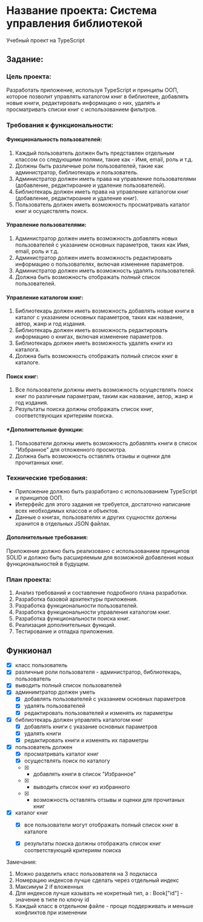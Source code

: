 # Название проекта: Система управления библиотекой
Учебный проект на TypeScript 

## Задание:

### Цель проекта:

Разработать приложение, используя TypeScript и принципы ООП, которое позволит управлять каталогом книг в библиотеке, добавлять новые книги, редактировать информацию о них, удалять и просматривать списки книг с использованием фильтров.

### Требования к функциональности:

#### Функциональность пользователей:

1. Каждый пользователь должен быть представлен отдельным классом со следующими полями, такие как - Имя, email, роль и т.д.
2. Должны быть различные роли пользователей, такие как администратор, библиотекарь и пользователь.
3. Администратор должен иметь права на управление пользователями (добавление, редактироание и удаление пользователей).
4. Библиотекарь должен иметь права на управление каталогом книг (добавление, редактироание и удаление книг).
5. Пользователь должен иметь возможность просматривать каталог книг и осуществлять поиск.

#### Управление пользователями:

1. Администратор должен иметь возможность добавлять новых пользователей с указанием основных параметров, таких как Имя, email, роль и т.д.
2. Администратор должен иметь возможность редактировать информацию о пользователях, включая изменение параметров.
3. Администратор должен иметь возможность удалять пользователей.
4. Должна быть возможность отображать полный список пользователей.

#### Управление каталогом книг:

1. Библиотекарь должен иметь возможность добавлять новые книги в каталог с указанием основных параметров, таких как название, автор, жанр и год издания.
2. Библиотекарь должен иметь возможность редактировать информацию о книгах, включая изменение параметров.
3. Библиотекарь должен иметь возможность удалять книги из каталога.
4. Должна быть возможность отображать полный список книг в каталоге.

#### Поиск книг:

1. Все пользователи должны иметь возможность осуществлять поиск книг по различным параметрам, таким как название, автор, жанр и год издания.
2. Результаты поиска должны отображать список книг, соответствующих критериям поиска.

#### \*Дополнительные функции:

1. Пользователи должны иметь возможность добавлять книги в список "Избранное" для отложенного просмотра.
2. Должна быть возможность оставлять отзывы и оценки для прочитанных книг.

### Технические требования:

- Приложение должно быть разработано с использованием TypeScript и принципов ООП.
- Интерфейс для этого задания не требуется, достаточно написание всех необходимых классов и объектов.
- Данные о книгах, пользователях и других сущностях должны хранится в отдельных JSON файлах.

#### Дополнительные требования:

Приложение должно быть реализовано с использованием принципов SOLID и должно быть расширяемым для возможной добавления новых функциональностей в будущем.

### План проекта:

1. Анализ требований и составление подробного плана разработки.
2. Разработка базовой архитектуры приложения.
3. Разработка функциональности пользователей.
4. Разработка функциональности управления каталогом книг.
5. Разработка функциональности поиска книг.
6. Реализация дополнительных функций.
7. Тестирование и отладка приложения.

## Функионал
- [x] класс пользователь 
- [x] различные роли пользователя - администратор, библиотекарь, пользователь
- [x] выводить полный список пользователей
- [x] админимтратор должен уметь
    - [x] добавлять пользователей с указанием основных параметров
    - [x] удалять пользователей
    - [x] редактировать пользователей и изменять их параметры
- [x] библиотекарь должен управлять каталогом книг
    - [x] добавлять книги с указание основных параметров
    - [x] удалять книги
    - [x] редактировать книги и изменять их параметры
- [x] пользователь должен
    - [x] просматривать каталог книг
    - [x] осуществлять поиск по каталогу
    - [x] * добавлять книги в список "Избранное" 
    - [x] * выводить список книг из избранного
    - [x] * возможность оставлять отзывы и оценки для прочитаных книг
- [x] каталог книг
    - [x] все пользователи могут отображать полный список книг в каталоге
    - [x] результаты поиска должны отображать список книг соответствующий критериям поиска


Замечания:
1. Можно разделить класс пользователя на 3 подкласса
2. Номерацию индексов лучше сделать через отдельный индекс
3. Максимум 2 if вложенных
4. Для индексов лучше казывать не кокретный тип, а : Book["id"] - значение в типе по ключу id
5. Каждый класс в отдельном файле - проще поддерживать и меньше конфликтов при изменении
